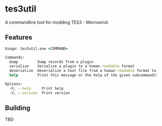 # tes3util

A commandline tool for modding TES3 - Morrowind.

## Features

```cmd
Usage: tes3util.exe <COMMAND>

Commands:
  dump         Dump records from a plugin
  serialize    Serialize a plugin to a human-readable format
  deserialize  Deserialize a text file from a human-readable format to a plugin
  help         Print this message or the help of the given subcommand(s)

Options:
  -h, --help     Print help
  -V, --version  Print version
```

## Building

TBD

